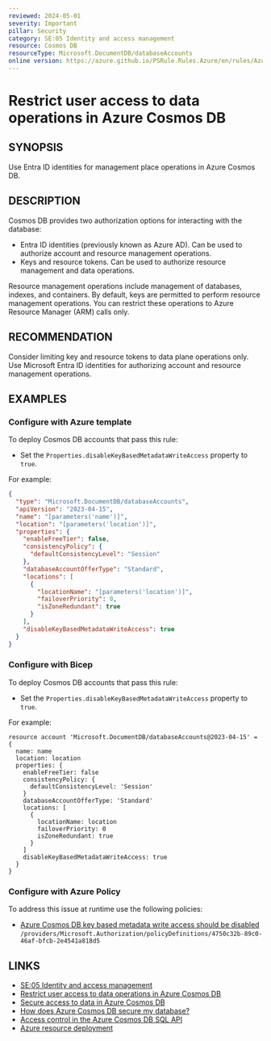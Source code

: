 ```yaml
---
reviewed: 2024-05-01
severity: Important
pillar: Security
category: SE:05 Identity and access management
resource: Cosmos DB
resourceType: Microsoft.DocumentDB/databaseAccounts
online version: https://azure.github.io/PSRule.Rules.Azure/en/rules/Azure.Cosmos.DisableMetadataWrite/
---
```


# Restrict user access to data operations in Azure Cosmos DB

## SYNOPSIS

Use Entra ID identities for management place operations in Azure Cosmos DB.

## DESCRIPTION

Cosmos DB provides two authorization options for interacting with the database:

- Entra ID identities (previously known as Azure AD).
  Can be used to authorize account and resource management operations.
- Keys and resource tokens.
  Can be used to authorize resource management and data operations.

Resource management operations include management of databases, indexes, and containers.
By default, keys are permitted to perform resource management operations.
You can restrict these operations to Azure Resource Manager (ARM) calls only.

## RECOMMENDATION

Consider limiting key and resource tokens to data plane operations only.
Use Microsoft Entra ID identities for authorizing account and resource management operations.

## EXAMPLES

### Configure with Azure template

To deploy Cosmos DB accounts that pass this rule:

- Set the `Properties.disableKeyBasedMetadataWriteAccess` property to `true`.

For example:

```json
{
  "type": "Microsoft.DocumentDB/databaseAccounts",
  "apiVersion": "2023-04-15",
  "name": "[parameters('name')]",
  "location": "[parameters('location')]",
  "properties": {
    "enableFreeTier": false,
    "consistencyPolicy": {
      "defaultConsistencyLevel": "Session"
    },
    "databaseAccountOfferType": "Standard",
    "locations": [
      {
        "locationName": "[parameters('location')]",
        "failoverPriority": 0,
        "isZoneRedundant": true
      }
    ],
    "disableKeyBasedMetadataWriteAccess": true
  }
}
```

### Configure with Bicep

To deploy Cosmos DB accounts that pass this rule:

- Set the `Properties.disableKeyBasedMetadataWriteAccess` property to `true`.

For example:

```bicep
resource account 'Microsoft.DocumentDB/databaseAccounts@2023-04-15' = {
  name: name
  location: location
  properties: {
    enableFreeTier: false
    consistencyPolicy: {
      defaultConsistencyLevel: 'Session'
    }
    databaseAccountOfferType: 'Standard'
    locations: [
      {
        locationName: location
        failoverPriority: 0
        isZoneRedundant: true
      }
    ]
    disableKeyBasedMetadataWriteAccess: true
  }
}
```

### Configure with Azure Policy

To address this issue at runtime use the following policies:

- [Azure Cosmos DB key based metadata write access should be disabled](https://github.com/Azure/azure-policy/blob/master/built-in-policies/policyDefinitions/Cosmos%20DB/Cosmos_DisableMetadata_Append.json)
  `/providers/Microsoft.Authorization/policyDefinitions/4750c32b-89c0-46af-bfcb-2e4541a818d5`

## LINKS

- [SE:05 Identity and access management](https://learn.microsoft.com/azure/well-architected/security/identity-access)
- [Restrict user access to data operations in Azure Cosmos DB](https://learn.microsoft.com/azure/cosmos-db/how-to-restrict-user-data)
- [Secure access to data in Azure Cosmos DB](https://learn.microsoft.com/azure/cosmos-db/secure-access-to-data)
- [How does Azure Cosmos DB secure my database?](https://learn.microsoft.com/azure/cosmos-db/database-security#how-does-azure-cosmos-db-secure-my-database)
- [Access control in the Azure Cosmos DB SQL API](https://learn.microsoft.com/rest/api/cosmos-db/access-control-on-cosmosdb-resources)
- [Azure resource deployment](https://learn.microsoft.com/azure/templates/microsoft.documentdb/databaseaccounts)
